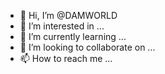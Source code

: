 - 👋 Hi, I’m @DAMWORLD
- 👀 I’m interested in ...
- 🌱 I’m currently learning ...
- 💞️ I’m looking to collaborate on ...
- 📫 How to reach me ...

<!---
DAMWORLD/DAMWORLD is a ✨ special ✨ repository because its `README.md` (this file) appears on your GitHub profile.
You can click the Preview link to take a look at your changes.
--->
